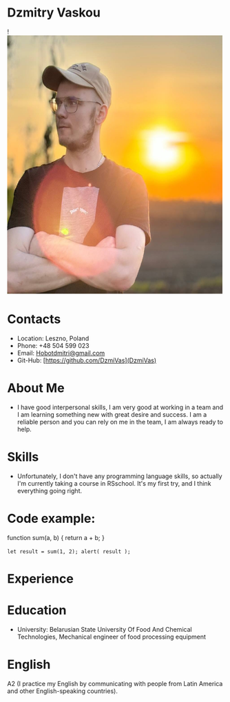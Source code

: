 # 
# Dzmitry Vaskou 
! <img src="avatar.jpg" alt="avatar" width="500" height="600">
# Contacts
*    Location: Leszno, Poland
*    Phone: +48 504 599 023
*    Email: Hobotdmitri@gmail.com
*    Git-Hub: [https://github.com/DzmiVas](DzmiVas)
# About Me
* I have good interpersonal skills, I am very good at working in a team and I am learning something new with great desire and success.
I am a reliable person and you can rely on me in the team, I am always ready to help.
# Skills
* Unfortunately, I don't have any programming language skills, so actually I'm currently taking a course in RSschool. It's my first try, and I think everything going right.
# Code example: 
function sum(a, b) {
  return a + b;
}

`let result = sum(1, 2);
alert( result );`
# Experience 
# Education 
*    University: Belarusian State University Of Food And Chemical Technologies, Mechanical engineer of food processing equipment
# English
A2 (I practice my English by communicating with people from Latin America and other English-speaking countries).